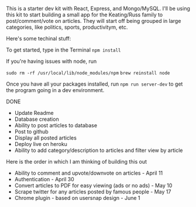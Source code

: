 This is a starter dev kit with React, Express, and Mongo/MySQL. I'll be using this kit to start building a small app for the Keating/Russ family to post/comment/vote on articles. They will start off being grouped in large categories, like politics, sports, productivitym, etc.

Here's some techinal stuff:

To get started, type in the Terminal 
`npm install`

If you're having issues with node, run 

`sudo rm -rf /usr/local/lib/node_modules/npm`
`brew reinstall node`


Once you have all your packages installed, run
`npm run server-dev` to get the program going in a dev environment. 


DONE
- Update Readme
- Database creation
- Ability to post articles to database
- Post to github 
- Display all posted articles
- Deploy live on heroku
- Ability to add category/description to articles and filter view by article

Here is the order in which I am thinking of building this out
- Ability to comment and upvote/downvote on articles - April 11
- Authentication - April 30
- Convert articles to PDF for easy viewing (ads or no ads) - May 10
- Scrape twitter for any articles posted by famous people - May 17
- Chrome plugin - based on usersnap design - June 1
